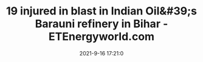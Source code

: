 ---
"title": "19 injured in blast in Indian Oil&amp;#39;s Barauni refinery in Bihar - ETEnergyworld.com"
"date": "2021-9-16 17:21:0"
"feed_name": "GOOGLENEWSDRILLING"
"feed_website": "https://news.google.com/search?q=drilling%2Bincident&hl=en-US&gl=US&ceid=US:en"
"feed_rss": "https://news.google.com/rss/search?q=drilling%2Bincident&hl=en-US&gl=US&ceid=US:en"
"link": "https://energy.economictimes.indiatimes.com/news/oil-and-gas/19-injured-in-blast-in-indian-oils-barauni-refinery-in-bihar/86270537"
"file": "_posts/2021-1-1-8e7f62d801510e8e29864a7c1d8da6fa1afcce14.md"
"accident": "1"
"drilling": "0"
"dead": "0"
"injured": "0"
---